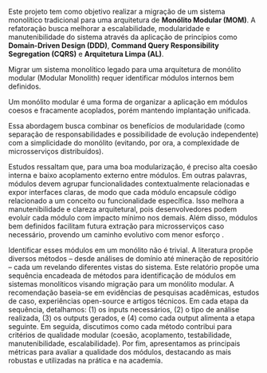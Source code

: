 Este projeto tem como objetivo realizar a migração de um sistema monolítico tradicional para uma arquitetura de **Monólito Modular (MOM)**. 
A refatoração busca melhorar a escalabilidade, modularidade e manutenibilidade do sistema através da aplicação de princípios como **Domain-Driven Design (DDD)**, **Command Query Responsibility Segregation (CQRS)** e **Arquitetura Limpa (AL)**.

Migrar um sistema monolítico legado para uma arquitetura de monólito modular (Modular Monolith) requer identificar módulos internos bem definidos. 

Um monólito modular é uma forma de organizar a aplicação em módulos coesos e fracamente acoplados, porém mantendo implantação unificada. 

Essa abordagem busca combinar os benefícios de modularidade (como separação de responsabilidades e possibilidade de evolução independente) com a simplicidade do monólito (evitando, por ora, a complexidade de microsserviços distribuídos). 

Estudos ressaltam que, para uma boa modularização, é preciso alta coesão interna e baixo acoplamento externo entre módulos. Em outras palavras, módulos devem agrupar funcionalidades contextualmente relacionadas e expor interfaces claras, de modo que cada módulo encapsule código relacionado a um conceito ou funcionalidade específica. Isso melhora a manutenibilidade e clareza arquitetural, pois desenvolvedores podem evoluir cada módulo com impacto mínimo nos demais. Além disso, módulos bem definidos facilitam futura extração para microsserviços caso necessário, provendo um caminho evolutivo com menor esforço .

Identificar esses módulos em um monólito não é trivial. A literatura propõe diversos métodos – desde análises de domínio até mineração de repositório – cada um revelando diferentes vistas do sistema. Este relatório propõe uma sequência encadeada de métodos para identificação de módulos em sistemas monolíticos visando migração para um monólito modular. A recomendação baseia-se em evidências de pesquisas acadêmicas, estudos de caso, experiências open-source e artigos técnicos. Em cada etapa da sequência, detalhamos: (1) os inputs necessários, (2) o tipo de análise realizada, (3) os outputs gerados, e (4) como cada output alimenta a etapa seguinte. Em seguida, discutimos como cada método contribui para critérios de qualidade modular (coesão, acoplamento, testabilidade, manutenibilidade, escalabilidade). Por fim, apresentamos as principais métricas para avaliar a qualidade dos módulos, destacando as mais robustas e utilizadas na prática e na academia.